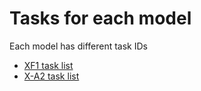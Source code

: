 # Tasks for each model

Each model has different task IDs

- [XF1 task list](/tasks_xf1)
- [X-A2 task list](/tasks_xa2)
